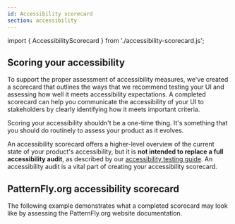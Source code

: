 ```yaml
---
id: Accessibility scorecard
section: accessibility
---
```

import { AccessibilityScorecard } from './accessibility-scorecard.js';

## Scoring your accessibility

To support the proper assessment of accessibility measures, we've created a scorecard that outlines the ways that we recommend testing your UI and assessing how well it meets accessibility expectations. A completed scorecard can help you communicate the accessibility of your UI to stakeholders by clearly identifying how it meets important criteria.

Scoring your accessibility shouldn't be a one-time thing. It's something that you should do routinely to assess your product as it evolves.

An accessibility scorecard offers a higher-level overview of the current state of your product's accessibility, but it is **not intended to replace a full accessibility audit**, as described by our [accessibility testing guide](/accessibility.testing-your-accessibility). An accessibility audit is a vital part of creating your accessibility scorecard. 

## PatternFly.org accessibility scorecard

The following example demonstrates what a completed scorecard may look like by assessing the PatternFly.org website documentation. 

<AccessibilityScorecard />